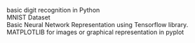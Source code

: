 basic digit recognition in Python\
MNIST Dataset\
Basic Neural Network Representation using Tensorflow library.\
MATPLOTLIB for images or graphical representation in pyplot
